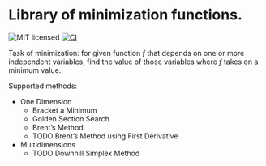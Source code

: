 # Library of minimization functions.

![MIT licensed](https://img.shields.io/badge/license-MIT-blue.svg)
[![CI](https://github.com/igorlesik/rustamath_mnmz/actions/workflows/test.yml/badge.svg)](https://github.com/igorlesik/rustamath_mnmz/actions/workflows/test.yml)

Task of minimization: for given function _f_ that depends on one or more independent
variables, find the value of those variables where _f_ takes on a minimum value.

Supported methods:

- One Dimension
  * Bracket a Minimum
  * Golden Section Search
  * Brent’s Method
  * TODO Brent’s Method using First Derivative
- Multidimensions
  * TODO Downhill Simplex Method
